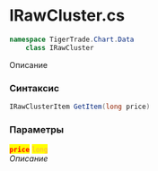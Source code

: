 
# IRawCluster.cs
```csharp
namespace TigerTrade.Chart.Data  
    class IRawCluster
```

Описание

### Синтаксис
```csharp
IRawClusterItem GetItem(long price)
```

### Параметры  
<mark style="color:red;">**`price`**</mark> <mark style="color: rgb(255, 166, 87);">`long`</mark>  
 *Описание*  
  

                    
                    